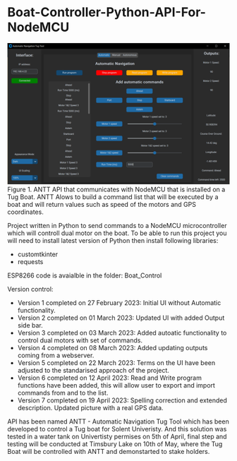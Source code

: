 # Boat-Controller-Python-API-For-NodeMCU
![alt text](https://github.com/ACEengineering/Boat-Controller-Python-API-For-NodeMCU/blob/main/UI_screenshot_02.png?raw=true)
Figure 1. ANTT API that communicates with NodeMCU that is installed on a Tug Boat. ANTT Alows to build a command list that will be executed by a boat and will return values such as speed of the motors and GPS coordinates.

Project written in Python to send commands to  a NodeMCU microcontroller which will controll dual motor on the boat.
To be able to run this project you will need to install latest version of Python then install following libraries:
- customtkinter
- requests

ESP8266 code is avaialble in the folder: Boat_Control

Version control:
- Version 1 completed on 27 February 2023:
        Initial UI without Automatic functionality.
- Version 2 completed on 01 March 2023:
        Updated UI with added Output side bar. 
- Version 3 completed on 03 March 2023:
        Added autoatic functionality to control dual motors with set of commands.
- Version 4 completed on 08 March 2023:
        Added updating outputs coming from a webserver.
- Version 5 completed on 22 March 2023:
        Terms on the UI have been adjusted to the standarised approach of the project.
- Version 6 completed on 12 April 2023:
        Read and Write program functions have been added, this will allow user to export and import commands from and to the list.
- Version 7 completed on 19 April 2023:
        Spelling correction and extended description. Updated picture with a real GPS data.

API has been named ANTT - Automatic Navigation Tug Tool which has been developed to control a Tug boat for Solent Univeristy.
And this solution was tested in a water tank on Univertisty permises on 5th of April, final step and testing will be conducted at Timsbury Lake on 10th of May, where the Tug Boat will be controlled with ANTT and demonstarted to stake holders.

